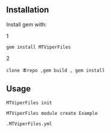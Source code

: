 ## Installation

Install gem with:

1 
```
gem install MTViperFiles 
```

2
```
clone 本repo ,gem build , gem install
```


## Usage

```
MTViperFiles init
```

```
MTViperFiles module create Example
```

```
.MTViperFiles.yml
```
